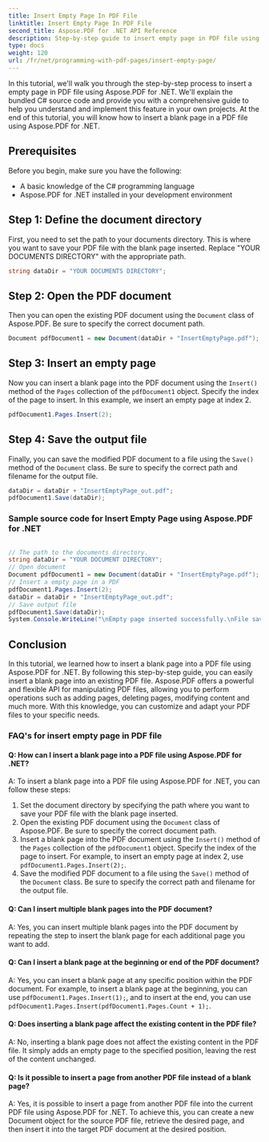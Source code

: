 ```yaml
---
title: Insert Empty Page In PDF File
linktitle: Insert Empty Page In PDF File
second_title: Aspose.PDF for .NET API Reference
description: Step-by-step guide to insert empty page in PDF file using Aspose.PDF for .NET. Personalize your PDF files with ease.
type: docs
weight: 120
url: /fr/net/programming-with-pdf-pages/insert-empty-page/
---
```

In this tutorial, we'll walk you through the step-by-step process to insert a empty page in PDF file using Aspose.PDF for .NET. We'll explain the bundled C# source code and provide you with a comprehensive guide to help you understand and implement this feature in your own projects. At the end of this tutorial, you will know how to insert a blank page in a PDF file using Aspose.PDF for .NET.

## Prerequisites
Before you begin, make sure you have the following:

- A basic knowledge of the C# programming language
- Aspose.PDF for .NET installed in your development environment

## Step 1: Define the document directory
First, you need to set the path to your documents directory. This is where you want to save your PDF file with the blank page inserted. Replace "YOUR DOCUMENTS DIRECTORY" with the appropriate path.

```csharp
string dataDir = "YOUR DOCUMENTS DIRECTORY";
```

## Step 2: Open the PDF document
Then you can open the existing PDF document using the `Document` class of Aspose.PDF. Be sure to specify the correct document path.

```csharp
Document pdfDocument1 = new Document(dataDir + "InsertEmptyPage.pdf");
```

## Step 3: Insert an empty page
Now you can insert a blank page into the PDF document using the `Insert()` method of the `Pages` collection of the `pdfDocument1` object. Specify the index of the page to insert. In this example, we insert an empty page at index 2.

```csharp
pdfDocument1.Pages.Insert(2);
```

## Step 4: Save the output file
Finally, you can save the modified PDF document to a file using the `Save()` method of the `Document` class. Be sure to specify the correct path and filename for the output file.

```csharp
dataDir = dataDir + "InsertEmptyPage_out.pdf";
pdfDocument1.Save(dataDir);
```


### Sample source code for Insert Empty Page using Aspose.PDF for .NET 

```csharp

// The path to the documents directory.
string dataDir = "YOUR DOCUMENT DIRECTORY";
// Open document
Document pdfDocument1 = new Document(dataDir + "InsertEmptyPage.pdf");
// Insert a empty page in a PDF
pdfDocument1.Pages.Insert(2);
dataDir = dataDir + "InsertEmptyPage_out.pdf";
// Save output file
pdfDocument1.Save(dataDir);
System.Console.WriteLine("\nEmpty page inserted successfully.\nFile saved at " + dataDir);

```

## Conclusion
In this tutorial, we learned how to insert a blank page into a PDF file using Aspose.PDF for .NET. By following this step-by-step guide, you can easily insert a blank page into an existing PDF file. Aspose.PDF offers a powerful and flexible API for manipulating PDF files, allowing you to perform operations such as adding pages, deleting pages, modifying content and much more. With this knowledge, you can customize and adapt your PDF files to your specific needs.

### FAQ's for insert empty page in PDF file

#### Q: How can I insert a blank page into a PDF file using Aspose.PDF for .NET?

A: To insert a blank page into a PDF file using Aspose.PDF for .NET, you can follow these steps:

1. Set the document directory by specifying the path where you want to save your PDF file with the blank page inserted.
2. Open the existing PDF document using the `Document` class of Aspose.PDF. Be sure to specify the correct document path.
3. Insert a blank page into the PDF document using the `Insert()` method of the `Pages` collection of the `pdfDocument1` object. Specify the index of the page to insert. For example, to insert an empty page at index 2, use `pdfDocument1.Pages.Insert(2);`.
4. Save the modified PDF document to a file using the `Save()` method of the `Document` class. Be sure to specify the correct path and filename for the output file.

#### Q: Can I insert multiple blank pages into the PDF document?

A: Yes, you can insert multiple blank pages into the PDF document by repeating the step to insert the blank page for each additional page you want to add.

#### Q: Can I insert a blank page at the beginning or end of the PDF document?

A: Yes, you can insert a blank page at any specific position within the PDF document. For example, to insert a blank page at the beginning, you can use `pdfDocument1.Pages.Insert(1);`, and to insert at the end, you can use `pdfDocument1.Pages.Insert(pdfDocument1.Pages.Count + 1);`.

#### Q: Does inserting a blank page affect the existing content in the PDF file?

A: No, inserting a blank page does not affect the existing content in the PDF file. It simply adds an empty page to the specified position, leaving the rest of the content unchanged.

#### Q: Is it possible to insert a page from another PDF file instead of a blank page?

A: Yes, it is possible to insert a page from another PDF file into the current PDF file using Aspose.PDF for .NET. To achieve this, you can create a new Document object for the source PDF file, retrieve the desired page, and then insert it into the target PDF document at the desired position.